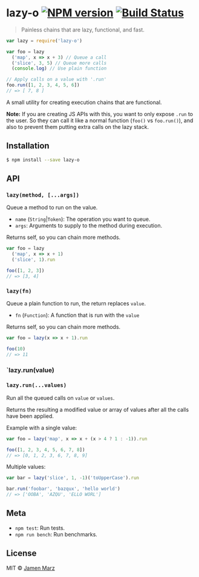 # lazy-o [![NPM version](https://badge.fury.io/js/lazy-o.svg)](https://npmjs.org/package/lazy-o) [![Build Status](https://travis-ci.org/jamen/lazy-o.svg?branch=master)](https://travis-ci.org/jamen/lazy-o)

> Painless chains that are lazy, functional, and fast.

```js
var lazy = require('lazy-o')

var foo = lazy
  ('map', x => x + 3) // Queue a call
  ('slice', 3, 5) // Queue more calls
  (console.log) // Use plain function

// Apply calls on a value with '.run'
foo.run([1, 2, 3, 4, 5, 6])
// => [ 7, 8 ]
```

A small utility for creating execution chains that are functional.

**Note:** If you are creating JS APIs with this, you want to only expose `.run` to the user.  So they can call it like a normal function (`foo()` vs `foo.run()`), and also to prevent them putting extra calls on the lazy stack.

## Installation

```sh
$ npm install --save lazy-o
```

## API

### `lazy(method, [...args])`
Queue a method to run on the value.
 - `name` (`String`|`Token`): The operation you want to queue.
 - `args`: Arguments to supply to the method during execution.

Returns self, so you can chain more methods.

```js
var foo = lazy
  ('map', x => x + 1)
  ('slice', 1).run

foo([1, 2, 3])
// => [3, 4]
```

### `lazy(fn)`
Queue a plain function to run, the return replaces `value`.
 - `fn` (`Function`): A function that is run with the `value`

Returns self, so you can chain more methods.

```js
var foo = lazy(x => x + 1).run

foo(10)
// => 11
```

### `lazy.run(value)
### `lazy.run(...values)`
Run all the queued calls on `value` or `values`.

Returns the resulting a modified value or array of values after all the calls have been applied.

Example with a single value:
```js
var foo = lazy('map', x => x + (x > 4 ? 1 : -1)).run

foo([1, 2, 3, 4, 5, 6, 7, 8])
// => [0, 1, 2, 3, 6, 7, 8, 9]
```

Multiple values:
```js
var bar = lazy('slice', 1, -1)('toUpperCase').run

bar.run('foobar', 'bazqux', 'hello world')
// => ['OOBA', 'AZQU', 'ELLO WORL']
```

## Meta
 - `npm test`: Run tests.
 - `npm run bench`: Run benchmarks.

## License

MIT © [Jamen Marz](https://github.com/jamen)

